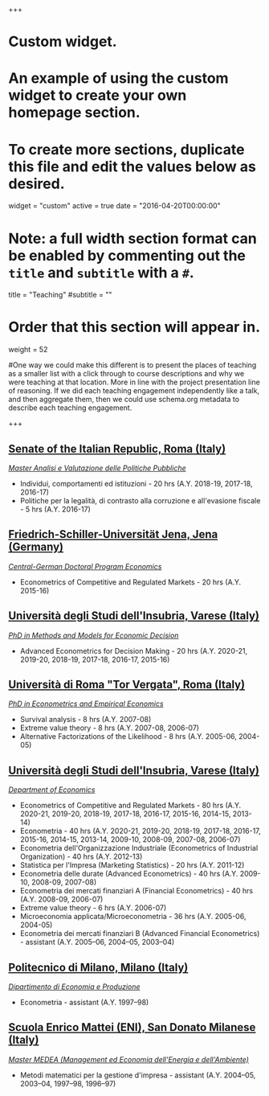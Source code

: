 +++
# Custom widget.
# An example of using the custom widget to create your own homepage section.
# To create more sections, duplicate this file and edit the values below as desired.
widget = "custom"
active = true
date = "2016-04-20T00:00:00"

# Note: a full width section format can be enabled by commenting out the `title` and `subtitle` with a `#`.
title = "Teaching"
#subtitle = ""


# Order that this section will appear in.
weight = 52

#One way we could make this different is to present the places of teaching as a smaller list with a click through to course descriptions and why we were teaching at that location. More in line with the project presentation line of reasoning. If we did each teaching engagement independently like a talk, and then aggregate them, then we could use schema.org metadata to describe each teaching engagement.

+++
## [Senate of the Italian Republic, Roma (Italy)](https://www.senato.it/home)

_[Master Analisi e Valutazione delle Politiche Pubbliche](https://www.unive.it/pag/33874/)_

+ Individui, comportamenti ed istituzioni - 20 hrs (A.Y. 2018-19, 2017-18, 2016-17)
+ Politiche per la legalità, di contrasto alla corruzione e all'evasione fiscale - 5 hrs (A.Y. 2016-17)

## [Friedrich-Schiller-Universität Jena, Jena (Germany)](https://www.uni-jena.de/)

_[Central-German Doctoral Program Economics](http://cgde.wifa.uni-leipzig.de/)_

+ Econometrics of Competitive and Regulated Markets - 20 hrs (A.Y. 2015-16)

## [Università degli Studi dell'Insubria, Varese (Italy)](https://www.uninsubria.it/)

_[PhD in Methods and Models for Economic Decision](https://www.eco.uninsubria.it/site/dipartimento/ricerca/dottorato/phd-in-methods-and-models-for-economic-decisions/)_

+ Advanced Econometrics for Decision Making - 20 hrs (A.Y. 2020-21, 2019-20, 2018-19, 2017-18, 2016-17, 2015-16)

## [Università di Roma "Tor Vergata", Roma (Italy)](https://web.uniroma2.it/)

_[PhD in Econometrics and Empirical Economics](https://economia.uniroma2.it/phd/ef/)_

+ Survival analysis - 8 hrs (A.Y. 2007-08)
+ Extreme value theory - 8 hrs (A.Y. 2007-08, 2006-07)
+ Alternative Factorizations of the Likelihood - 8 hrs (A.Y. 2005-06, 2004-05)

## [Università degli Studi dell'Insubria, Varese (Italy)](https://www.uninsubria.it/)

_[Department of Economics](http://www.eco.uninsubria.it/)_

+ Econometrics of Competitive and Regulated Markets - 80 hrs (A.Y. 2020-21, 2019-20, 2018-19, 2017-18, 2016-17, 2015-16, 2014-15, 2013-14)
+ Econometria - 40 hrs (A.Y. 2020-21, 2019-20, 2018-19, 2017-18, 2016-17, 2015-16, 2014-15, 2013-14, 2009-10, 2008-09, 2007-08, 2006-07)
+ Econometria dell'Organizzazione Industriale (Econometrics of Industrial Organization) - 40 hrs (A.Y. 2012-13)
+ Statistica per l'Impresa (Marketing Statistics) - 20 hrs (A.Y. 2011-12)
+ Econometria delle durate (Advanced Econometrics) - 40 hrs (A.Y. 2009-10, 2008-09, 2007-08)
+ Econometria dei mercati finanziari A (Financial Econometrics) - 40 hrs (A.Y. 2008-09, 2006-07)
+ Extreme value theory - 6 hrs (A.Y. 2006-07)
+ Microeconomia applicata/Microeconometria - 36 hrs (A.Y. 2005-06, 2004-05)
+ Econometria dei mercati finanziari B (Advanced Financial Econometrics) - assistant (A.Y. 2005–06, 2004–05, 2003–04)

## [Politecnico di Milano, Milano (Italy)](https://www.polimi.it/)

_[Dipartimento di Economia e Produzione](https://www.som.polimi.it/la-scuola/chi-siamo/dipartimento-di-ingegneria-gestionale/)_

+ Econometria - assistant (A.Y. 1997–98)

## [Scuola Enrico Mattei (ENI), San Donato Milanese (Italy)](https://www.eni.com/it_IT/carriere/formazione-e-orientamento/scuola-mattei-master-medea.page)

_[Master MEDEA (Management ed Economia dell'Energia e dell'Ambiente)](https://www.eni.com/it_IT/carriere/formazione-e-orientamento/scuola-mattei-master-medea.page)_

+ Metodi matematici per la gestione d'impresa - assistant (A.Y. 2004–05, 2003–04, 1997–98, 1996–97)
